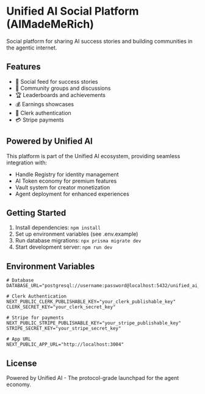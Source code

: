 # Unified AI Social Platform (AIMadeMeRich)

Social platform for sharing AI success stories and building communities in the agentic internet.

## Features

- 📱 Social feed for success stories
- 👥 Community groups and discussions
- 🏆 Leaderboards and achievements
- 💰 Earnings showcases
- 🔐 Clerk authentication
- 💳 Stripe payments

## Powered by Unified AI

This platform is part of the Unified AI ecosystem, providing seamless integration with:
- Handle Registry for identity management
- AI Token economy for premium features
- Vault system for creator monetization
- Agent deployment for enhanced experiences

## Getting Started

1. Install dependencies: `npm install`
2. Set up environment variables (see .env.example)
3. Run database migrations: `npx prisma migrate dev`
4. Start development server: `npm run dev`

## Environment Variables

```env
# Database
DATABASE_URL="postgresql://username:password@localhost:5432/unified_ai_social"

# Clerk Authentication
NEXT_PUBLIC_CLERK_PUBLISHABLE_KEY="your_clerk_publishable_key"
CLERK_SECRET_KEY="your_clerk_secret_key"

# Stripe for payments
NEXT_PUBLIC_STRIPE_PUBLISHABLE_KEY="your_stripe_publishable_key"
STRIPE_SECRET_KEY="your_stripe_secret_key"

# App URL
NEXT_PUBLIC_APP_URL="http://localhost:3004"
```

## License

Powered by Unified AI - The protocol-grade launchpad for the agent economy.
